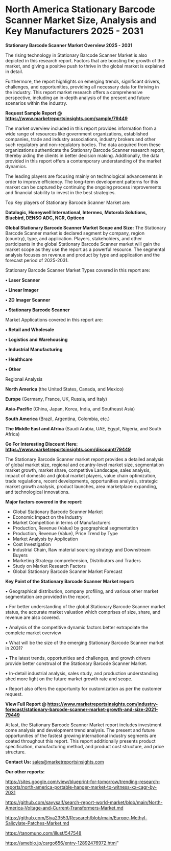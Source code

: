# North America Stationary Barcode Scanner Market Size, Analysis and Key Manufacturers 2025 - 2031

<Strong> Stationary Barcode Scanner Market Overview 2025 - 2031</strong>

The rising technology in Stationary Barcode Scanner Market is also depicted in this research report. Factors that are boosting the growth of the market, and giving a positive push to thrive in the global market is explained in detail.

Furthermore, the report highlights on emerging trends, significant drivers, challenges, and opportunities, providing all necessary data for thriving in the industry. This report market research offers a comprehensive perspective, including an in-depth analysis of the present and future scenarios within the industry.

<strong>Request Sample Report @ <a href=https://www.marketreportsinsights.com/sample/79449>https://www.marketreportsinsights.com/sample/79449</a></strong>

The market overview included in this report provides information from a wide range of resources like government organizations, established companies, trade and industry associations, industry brokers and other such regulatory and non-regulatory bodies. The data acquired from these organizations authenticate the Stationary Barcode Scanner research report, thereby aiding the clients in better decision making. Additionally, the data provided in this report offers a contemporary understanding of the market dynamics.

The leading players are focusing mainly on technological advancements in order to improve efficiency. The long-term development patterns for this market can be captured by continuing the ongoing process improvements and financial stability to invest in the best strategies.

Top Key players of Stationary Barcode Scanner Market are:

<strong>Datalogic, Honeywell International, Intermec, Motorola Solutions, Bluebird, DENSO ADC, NCR, Opticon</strong>

<strong><b>Global Stationary Barcode Scanner Market Scope and Size:</b></strong>
The Stationary Barcode Scanner market is declared segment by company, region (country), type, and application. Players, stakeholders, and other participants in the global Stationary Barcode Scanner market will gain the market scope as they use the report as a powerful resource. The segmental analysis focuses on revenue and product by type and application and the forecast period of 2025-2031.

Stationary Barcode Scanner Market Types covered in this report are:

<strong>• Laser Scanner

• Linear Imager

• 2D Imager Scanner

• Stationary Barcode Scanner</strong>

Market Applications covered in this report are:

<strong>• Retail and Wholesale

• Logistics and Warehousing

• Industrial Manufacturing

• Healthcare

• Other</strong> 

Regional Analysis

<strong>North America</strong> (the United States, Canada, and Mexico)

<strong>Europe</strong> (Germany, France, UK, Russia, and Italy)

<strong>Asia-Pacific</strong> (China, Japan, Korea, India, and Southeast Asia)

<strong>South America</strong> (Brazil, Argentina, Colombia, etc.)

<strong>The Middle East and Africa</strong> (Saudi Arabia, UAE, Egypt, Nigeria, and South Africa)

<strong>Go For Interesting Discount Here: <a href=https://www.marketreportsinsights.com/discount/79449>https://www.marketreportsinsights.com/discount/79449</a></strong>

The Stationary Barcode Scanner market report provides a detailed analysis of global market size, regional and country-level market size, segmentation market growth, market share, competitive Landscape, sales analysis, impact of domestic and global market players, value chain optimization, trade regulations, recent developments, opportunities analysis, strategic market growth analysis, product launches, area marketplace expanding, and technological innovations.

<strong><b>Major factors covered in the report:</b></strong>
<ul>
  <li>Global Stationary Barcode Scanner Market </li>
  <li>Economic Impact on the Industry</li>
  <li>Market Competition in terms of Manufacturers</li>
  <li>Production, Revenue (Value) by geographical segmentation</li>
  <li>Production, Revenue (Value), Price Trend by Type</li>
  <li>Market Analysis by Application</li>
  <li>Cost Investigation</li>
  <li>Industrial Chain, Raw material sourcing strategy and Downstream Buyers</li>
  <li>Marketing Strategy comprehension, Distributors and Traders</li>
  <li>Study on Market Research Factors</li>
  <li>Global Stationary Barcode Scanner Market Forecast</li>
</ul>

<strong><b>Key Point of the Stationary Barcode Scanner Market report:</b></strong>

• Geographical distribution, company profiling, and various other market segmentation are provided in the report.

• For better understanding of the global Stationary Barcode Scanner market status, the accurate market valuation which comprises of size, share, and revenue are also covered.

• Analysis of the competitive dynamic factors better extrapolate the complete market overview

• What will be the size of the emerging Stationary Barcode Scanner market in 2031?

• The latest trends, opportunities and challenges, and growth drivers provide better construal of the Stationary Barcode Scanner Market.

• In-detail industrial analysis, sales study, and production understanding shed more light on the future market growth rate and scope.

• Report also offers the opportunity for customization as per the customer request.

<strong><b>View Full Report @ <a href=https://www.marketreportsinsights.com/industry-forecast/stationary-barcode-scanner-market-growth-and-size-2021-79449>https://www.marketreportsinsights.com/industry-forecast/stationary-barcode-scanner-market-growth-and-size-2021-79449</a></b></strong>


At last, the Stationary Barcode Scanner Market report includes investment come analysis and development trend analysis. The present and future opportunities of the fastest growing international industry segments are coated throughout this report. This report additionally presents product specification, manufacturing method, and product cost structure, and price structure.

<strong>Contact Us:</strong>
sales@marketreportsinsights.com

<strong>Our other reports:</strong>

<a href=https://sites.google.com/view/blueprint-for-tomorrow/trending-research-reports/north-america-portable-hanger-market-to-witness-xx-cagr-by-2031>https://sites.google.com/view/blueprint-for-tomorrow/trending-research-reports/north-america-portable-hanger-market-to-witness-xx-cagr-by-2031</a>

<a href=https://github.com/sayysaif/search-report-world-market/blob/main/North-America-Voltage-and-Current-Transformers-Market.md>https://github.com/sayysaif/search-report-world-market/blob/main/North-America-Voltage-and-Current-Transformers-Market.md</a>

<a href=https://github.com/Siya23553/Research/blob/main/Europe-Methyl-Salicylate-Patches-Market.md>https://github.com/Siya23553/Research/blob/main/Europe-Methyl-Salicylate-Patches-Market.md</a>

<a href=https://tanomuno.com/illust/547548>https://tanomuno.com/illust/547548</a>

<a href=https://ameblo.jp/cargo656/entry-12892476972.html>https://ameblo.jp/cargo656/entry-12892476972.html</a>"
